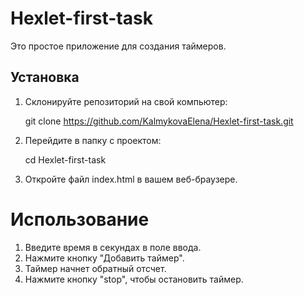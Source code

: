 # Hexlet-first-task

Это простое приложение для создания таймеров.

## Установка

1. Склонируйте репозиторий на свой компьютер:

   git clone https://github.com/KalmykovaElena/Hexlet-first-task.git

2. Перейдите в папку с проектом:

   cd Hexlet-first-task

3. Откройте файл index.html в вашем веб-браузере.

# Использование
   1. Введите время в секундах в поле ввода.
   2. Нажмите кнопку "Добавить таймер".
   3. Таймер начнет обратный отсчет.
   4. Нажмите кнопку "stop", чтобы остановить таймер.